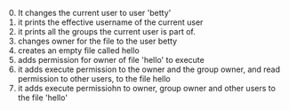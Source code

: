 0) It changes the current user to user 'betty'
1) it prints the effective username of the current user
2) it prints all the groups the current user is part of.
3) changes owner for the file to the user betty
4) creates an empty file called hello
5) adds permission for owner of file 'hello' to execute
6) it adds execute permission to the owner and the group owner, and read permission to other users, to the file hello
7) it adds execute permissiohn to owner, group owner and other users to the file 'hello'